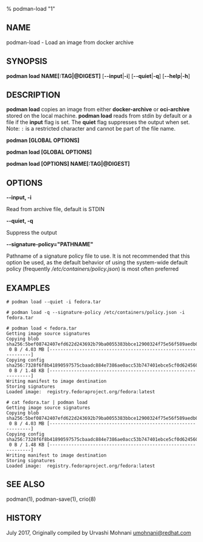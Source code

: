 % podman-load  "1"

## NAME
podman\-load - Load an image from docker archive

## SYNOPSIS
**podman load**
**NAME[:TAG|@DIGEST]**
[**--input**|**-i**]
[**--quiet**|**-q**]
[**--help**|**-h**]

## DESCRIPTION
**podman load** copies an image from either **docker-archive** or **oci-archive** stored
on the local machine. **podman load** reads from stdin by default or a file if the **input** flag is set.
The **quiet** flag suppresses the output when set.
Note: `:` is a restricted character and cannot be part of the file name.

**podman [GLOBAL OPTIONS]**

**podman load [GLOBAL OPTIONS]**

**podman load [OPTIONS] NAME[:TAG|@DIGEST]**

## OPTIONS

**--input, -i**

Read from archive file, default is STDIN

**--quiet, -q**

Suppress the output

**--signature-policy="PATHNAME"**

Pathname of a signature policy file to use.  It is not recommended that this
option be used, as the default behavior of using the system-wide default policy
(frequently */etc/containers/policy.json*) is most often preferred

## EXAMPLES

```
# podman load --quiet -i fedora.tar
```

```
# podman load -q --signature-policy /etc/containers/policy.json -i fedora.tar
```

```
# podman load < fedora.tar
Getting image source signatures
Copying blob sha256:5bef08742407efd622d243692b79ba0055383bbce12900324f75e56f589aedb0
 0 B / 4.03 MB [---------------------------------------------------------------]
Copying config sha256:7328f6f8b41890597575cbaadc884e7386ae0acc53b747401ebce5cf0d624560
 0 B / 1.48 KB [---------------------------------------------------------------]
Writing manifest to image destination
Storing signatures
Loaded image:  registry.fedoraproject.org/fedora:latest
```

```
# cat fedora.tar | podman load
Getting image source signatures
Copying blob sha256:5bef08742407efd622d243692b79ba0055383bbce12900324f75e56f589aedb0
 0 B / 4.03 MB [---------------------------------------------------------------]
Copying config sha256:7328f6f8b41890597575cbaadc884e7386ae0acc53b747401ebce5cf0d624560
 0 B / 1.48 KB [---------------------------------------------------------------]
Writing manifest to image destination
Storing signatures
Loaded image:  registry.fedoraproject.org/fedora:latest
```

## SEE ALSO
podman(1), podman-save(1), crio(8)

## HISTORY
July 2017, Originally compiled by Urvashi Mohnani <umohnani@redhat.com>

